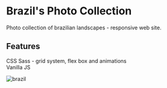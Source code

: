 # Brazil's Photo Collection

Photo collection of brazilian landscapes - responsive web site.

## Features

CSS Sass - grid system, flex box and animations\
Vanilla JS

![brazil](https://github.com/BibianaBalBar/Brazil-Photo-Collection/blob/master/img/brazil.gif)
